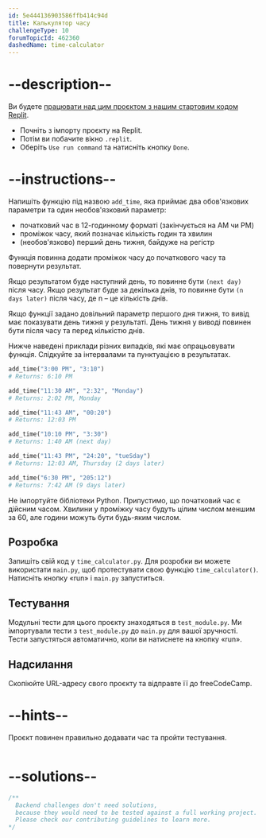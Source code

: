 ```yaml
---
id: 5e444136903586ffb414c94d
title: Калькулятор часу
challengeType: 10
forumTopicId: 462360
dashedName: time-calculator
---
```


# --description--

Ви будете <a href="https://replit.com/github/topcoder-platform/boilerplate-time-calculator" target="_blank" rel="noopener noreferrer nofollow">працювати над цим проєктом з нашим стартовим кодом Replit</a>.

-   Почніть з імпорту проєкту на Replit.
-   Потім ви побачите вікно `.replit`.
-   Оберіть `Use run command` та натисніть кнопку `Done`.

# --instructions--

Напишіть функцію під назвою `add_time`, яка приймає два обов'язкових параметри та один необов'язковий параметр:

- початковий час в 12-годинному форматі (закінчується на AM чи PM)
- проміжок часу, який позначає кількість годин та хвилин
- (необов'язково) перший день тижня, байдуже на регістр

Функція повинна додати проміжок часу до початкового часу та повернути результат.

Якщо результатом буде наступний день, то повинне бути `(next day)` після часу. Якщо результат буде за декілька днів, то повинне бути `(n days later)` після часу, де n – це кількість днів.

Якщо функції задано довільний параметр першого дня тижня, то вивід має показувати день тижня у результаті. День тижня у виводі повинен бути після часу та перед кількістю днів.

Нижче наведені приклади різних випадків, які має опрацьовувати функція. Слідкуйте за інтервалами та пунктуацією в результатах.

```py
add_time("3:00 PM", "3:10")
# Returns: 6:10 PM

add_time("11:30 AM", "2:32", "Monday")
# Returns: 2:02 PM, Monday

add_time("11:43 AM", "00:20")
# Returns: 12:03 PM

add_time("10:10 PM", "3:30")
# Returns: 1:40 AM (next day)

add_time("11:43 PM", "24:20", "tueSday")
# Returns: 12:03 AM, Thursday (2 days later)

add_time("6:30 PM", "205:12")
# Returns: 7:42 AM (9 days later)
```

Не імпортуйте бібліотеки Python. Припустимо, що початковий час є дійсним часом. Хвилини у проміжку часу будуть цілим числом меншим за 60, але години можуть бути будь-яким числом.

## Розробка

Запишіть свій код у `time_calculator.py`. Для розробки ви можете використати `main.py`, щоб протестувати свою функцію `time_calculator()`. Натисніть кнопку «run» і `main.py` запуститься.

## Тестування

Модульні тести для цього проєкту знаходяться в `test_module.py`. Ми імпортували тести з `test_module.py` до `main.py` для вашої зручності. Тести запустяться автоматично, коли ви натиснете на кнопку «run».

## Надсилання

Скопіюйте URL-адресу свого проєкту та відправте її до freeCodeCamp.

# --hints--

Проєкт повинен правильно додавати час та пройти тестування.

```js

```

# --solutions--

```js
/**
  Backend challenges don't need solutions,
  because they would need to be tested against a full working project.
  Please check our contributing guidelines to learn more.
*/
```
